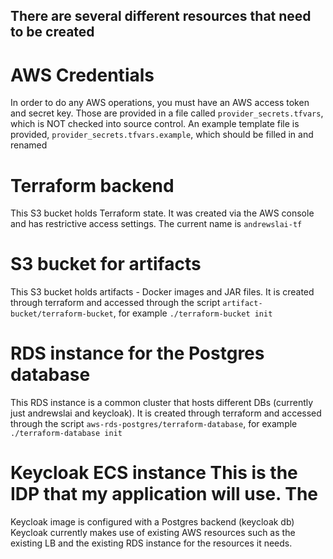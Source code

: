 ## There are several different resources that need to be created

# AWS Credentials
In order to do any AWS operations, you must have an AWS access token and secret
key. Those are provided in a file called `provider_secrets.tfvars`, which is NOT
checked into source control. An example template file is provided,
`provider_secrets.tfvars.example`, which should be filled in and renamed

# Terraform backend 
This S3 bucket holds Terraform state. It was created via the AWS
console and has restrictive access settings. The current name is `andrewslai-tf`

# S3 bucket for artifacts
This S3 bucket holds artifacts - Docker images and JAR files. It is created
through terraform and accessed through the script
`artifact-bucket/terraform-bucket`, for example `./terraform-bucket init`

# RDS instance for the Postgres database
This RDS instance is a common cluster that hosts different DBs (currently just
andrewslai and keycloak). It is created through terraform and accessed through
the script
`aws-rds-postgres/terraform-database`, for example `./terraform-database init`

# Keycloak ECS instance This is the IDP that my application will use. The
Keycloak image is configured with a Postgres backend (keycloak db) 
Keycloak currently makes use of existing AWS resources such as the existing LB
and the existing RDS instance for the resources it needs. 
